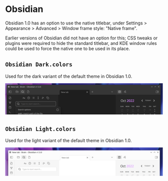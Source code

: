 # Obsidian

Obsidian 1.0 has an option to use the native titlebar, under Settings > Appearance > Advanced > Window frame style: "Native frame".

Earlier versions of Obsidian did not have an option for this; CSS tweaks or plugins were required to hide the standard titlebar, and KDE window rules could be used to force the native one to be used in its place.

## `Obsidian Dark.colors`

Used for the dark variant of the default theme in Obsidian 1.0.

![](/.github/obsidian%20dark.png)

## `Obsidian Light.colors`

Used for the light variant of the default theme in Obsidian 1.0.

![](/.github/obsidian%20light.png)
